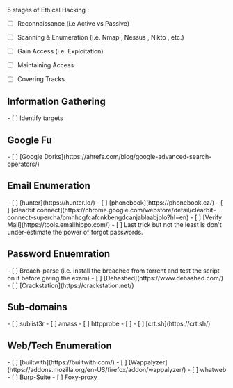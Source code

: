 
5 stages of Ethical Hacking : 
 - [ ] Reconnaissance (i.e Active vs Passive)
 - [ ] Scanning & Enumeration (i.e. Nmap , Nessus , Nikto , etc.)
 - [ ] Gain Access (i.e. Exploitation)
 - [ ] Maintaining Access
 - [ ] Covering Tracks


<h2> Information Gathering</h2>
- [ ] Identify targets


<h2>Google Fu</h2>
- [ ] [Google Dorks](https://ahrefs.com/blog/google-advanced-search-operators/)


 <h2>Email Enumeration</h2> 
- [ ] [hunter](https://hunter.io/)
- [ ] [phonebook](https://phonebook.cz/) 
- [ ] [clearbit connect](https://chrome.google.com/webstore/detail/clearbit-connect-supercha/pmnhcgfcafcnkbengdcanjablaabjplo?hl=en)
- [ ] [Verify Mail](https://tools.emailhippo.com/)
- [ ] Last trick but not the least is don't under-estimate the power of forgot passwords.

<h2>Password Enuemration</h2>
- [ ] Breach-parse (i.e. install the breached from torrent and test the script on it before giving the exam)
- [ ] [Dehashed](https://www.dehashed.com/)
- [ ] [Crackstation](https://crackstation.net/)


<h2>Sub-domains </h2>
- [ ] sublist3r 
- [ ] amass
- [ ] httpprobe
- [ ] 
- [ ] [crt.sh](https://crt.sh/)

<h2>Web/Tech Enumeration</h2>
- [ ] [builtwith](https://builtwith.com/)
- [ ] [Wappalyzer](https://addons.mozilla.org/en-US/firefox/addon/wappalyzer/)
- [ ] whatweb
- [ ] Burp-Suite
- [ ] Foxy-proxy

